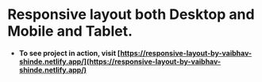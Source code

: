 # Responsive layout both Desktop and Mobile and Tablet.

- **To see project in action, visit [https://responsive-layout-by-vaibhav-shinde.netlify.app/](https://responsive-layout-by-vaibhav-shinde.netlify.app/)**
